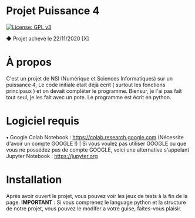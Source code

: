 # Projet Puissance 4
[![License: GPL v3](https://img.shields.io/badge/License-GPLv3-blue.svg)](https://www.gnu.org/licenses/gpl-3.0)

◆ Projet achevé le 22/11/2020 [X]

# À propos

C'est un projet de NSI (Numérique et Sciences Informatiques) sur un puissance 4, Le code initiale etait déjà écrit ( surtout les fonctions principaux ) et on devait compléter le programme. Biensur, je l'ai pas fait tout seul, je les fait avec un pote. Le programme est écrit en python.

# Logiciel requis

**•** Google Colab Notebook : https://colab.research.google.com (Nécessite d'avoir un compte GOOGLE !) | Si vous voulez pas utiliser GOOGLE ou que vous ne possédez pas de compte GOOGLE, voici une alternative s'appelant Jupyter Notebook : https://jupyter.org

# Installation

Après avoir ouvert le projet, vous pouvez voir les jeux de tests à la fin de la page.
**IMPORTANT** : Si vous comprenez le language python et la structure de notre projet, vous pouvez le modifer a votre guise, faites-vous plaisir.
